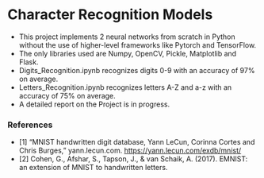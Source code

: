 # Character Recognition Models
- This project implements 2 neural networks from scratch in Python without the use of higher-level frameworks like Pytorch and TensorFlow.
- The only libraries used are Numpy, OpenCV, Pickle, Matplotlib and Flask.
- Digits_Recognition.ipynb recognizes digits 0-9 with an accuracy of 97% on average.
- Letters_Recognition.ipynb recognizes letters A-Z and a-z with an accuracy of 75% on average.
- A detailed report on the Project is in progress.

### References
- [1]	“MNIST handwritten digit database, Yann LeCun, Corinna Cortes and Chris Burges,” yann.lecun.com. https://yann.lecun.com/exdb/mnist/
- [2]	Cohen, G., Afshar, S., Tapson, J., & van Schaik, A. (2017). EMNIST: an extension of MNIST to handwritten letters.
